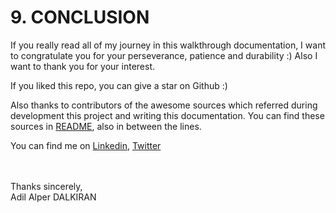 # **9. CONCLUSION**

If you really read all of my journey in this walkthrough documentation, I want to congratulate you for your perseverance, patience and durability :) Also I want to thank you for your interest.

If you liked this repo, you can give a star on Github :)

Also thanks to contributors of the awesome sources which referred during development this project and writing this documentation. You can find these sources in [README](../README), also in between the lines.

You can find me on [Linkedin](https://www.linkedin.com/in/alper-dalkiran/), [Twitter](https://twitter.com/aalperdalkiran)

<br>
<br>
Thanks sincerely,
<br>
Adil Alper DALKIRAN